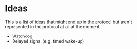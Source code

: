 
Ideas
=====

This is a list of ideas that might end up in the protocol but aren't 
represented in the protocol at all at the moment.

- Watchdog
- Delayed signal (e.g. timed wake-up)
